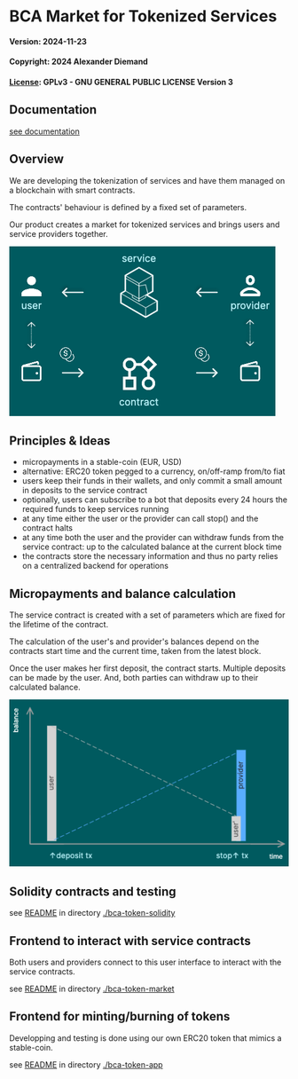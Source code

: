 
# BCA Market for Tokenized Services

#### Version: 2024-11-23
#### Copyright: 2024 Alexander Diemand
#### [License](./LICENSE): GPLv3 - GNU GENERAL PUBLIC LICENSE Version 3

## Documentation

[see documentation](./doc/README.md)

## Overview

We are developing the tokenization of services and have them managed on a blockchain with smart contracts.

The contracts' behaviour is defined by a fixed set of parameters.

Our product creates a market for tokenized services and brings users and service providers together.

![Overview](./doc/img/service_contract.png)

## Principles & Ideas

- micropayments in a stable-coin (EUR, USD)
- alternative: ERC20 token pegged to a currency, on/off-ramp from/to fiat
- users keep their funds in their wallets, and only commit a small amount in deposits to the service contract
- optionally, users can subscribe to a bot that deposits every 24 hours the required funds to keep services running
- at any time either the user or the provider can call stop() and the contract halts
- at any time both the user and the provider can withdraw funds from the service contract: up to the calculated balance at the current block time
- the contracts store the necessary information and thus no party relies on a centralized backend for operations

## Micropayments and balance calculation

The service contract is created with a set of parameters which are fixed for the lifetime of the contract.

The calculation of the user's and provider's balances depend on the contracts start time and the current time, taken from the latest block.

Once the user makes her first deposit, the contract starts. Multiple deposits can be made by the user. And, both parties can withdraw up to their calculated balance.

![User and provider balance in the contract](./doc/img/service_micropayment.png)

## Solidity contracts and testing

see [README](./bca-token-solidity/README.md) in directory [./bca-token-solidity](./bca-token-solidity/)

## Frontend to interact with service contracts

Both users and providers connect to this user interface to interact with the service contracts.

see [README](./bca-token-market/README.md) in directory [./bca-token-market](./bca-token-market/)


## Frontend for minting/burning of tokens

Developping and testing is done using our own ERC20 token that mimics a stable-coin.

see [README](./bca-token-app/README.md) in directory [./bca-token-app](./bca-token-app/)
